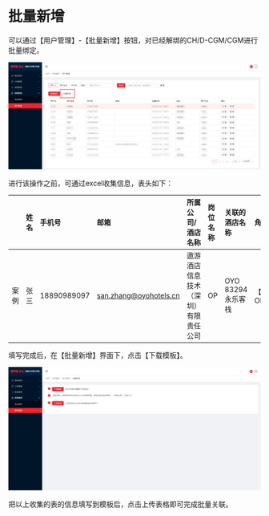 # 批量新增

可以通过【用户管理】-【批量新增】按钮，对已经解绑的CH/D-CGM/CGM进行批量绑定。

![](../../../../.gitbook/assets/image%20%28162%29.png)

进行该操作之前，可通过excel收集信息，表头如下：

|  | 姓名 | 手机号 | 邮箱 | 所属公司/酒店名称 | 岗位名称 | 关联的酒店名称 | 角色名称 |
| :--- | :--- | :--- | :--- | :--- | :--- | :--- | :--- |
| 案例 | 张三 | 18890989097 | san.zhang@oyohotels.cn | 遨游酒店信息技术（深圳）有限责任公司 | OP | OYO 83294 永乐客栈 | 【OYO】OP |

填写完成后，在【批量新增】界面下，点击【下载模板】。

![](../../../../.gitbook/assets/image%20%28314%29.png)

把以上收集的表的信息填写到模板后，点击上传表格即可完成批量关联。

